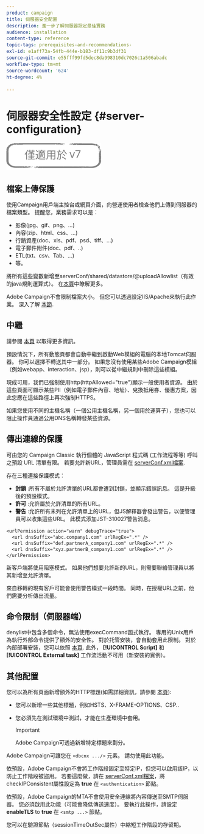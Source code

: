 ```yaml
---
product: campaign
title: 伺服器安全配置
description: 進一步了解伺服器設定最佳實務
audience: installation
content-type: reference
topic-tags: prerequisites-and-recommendations-
exl-id: e1aff73a-54fb-444e-b183-df11c9b3df31
source-git-commit: e55fff99fd5dec8da998310dc7026c1a506abadc
workflow-type: tm+mt
source-wordcount: '624'
ht-degree: 4%

---
```


# 伺服器安全性設定 {#server-configuration}

![](../../assets/v7-only.svg)

## 檔案上傳保護

使用Campaign用戶端主控台或網頁介面，向營運使用者檢查他們上傳到伺服器的檔案類型。 提醒您，業務需求可以是：

* 影像(jpg、gif、png、...)
* 內容(zip、html、css、...)
* 行銷資產(doc、xls、pdf、psd、tiff、...)
* 電子郵件附件(doc、pdf、..)
* ETL(txt、csv、Tab、...)
* 等。

將所有這些變數新增至serverConf/shared/datastore/@uploadAllowlist（有效的java規則運算式）。 在[本頁](../../installation/using/file-res-management.md)中瞭解更多。

Adobe Campaign不會限制檔案大小。 但您可以透過設定IIS/Apache來執行此作業。 深入了解 [本節](../../installation/using/web-server-configuration.md).

## 中繼

請參閱 [本頁](../../installation/using/configuring-campaign-server.md#dynamic-page-security-and-relays) 以取得更多資訊。

預設情況下，所有動態頁都會自動中繼到啟動Web模組的電腦的本地Tomcat伺服器。 你可以選擇不轉送其中一部分。 如果您沒有使用某些Adobe Campaign模組（例如webapp、interaction、jsp），則可以從中繼規則中刪除這些模組。

現成可用，我們已強制使用http(httpAllowed=&quot;true&quot;)顯示一般使用者資源。 由於這些頁面可顯示某些PII（例如電子郵件內容、地址）、兌換抵用券、優惠方案，因此您應在這些路徑上再次強制HTTPS。

如果您使用不同的主機名稱（一個公用主機名稱，另一個用於運算子），您也可以阻止操作員通過公用DNS名稱轉發某些資源。

## 傳出連線的保護

可由您的 Campaign Classic 執行個體的 JavaScript 程式碼 (工作流程等等) 呼叫之預設 URL 清單有限。 若要允許新URL，管理員需在 [serverConf.xml檔案](../../installation/using/the-server-configuration-file.md).

存在三種連接保護模式：

* **封鎖** :所有不屬於允許清單的URL都會遭到封鎖，並顯示錯誤訊息。 這是升級後的預設模式。
* **許可** :允許屬於允許清單的所有URL。
* **警告** :允許所有未列在允許清單上的URL，但JS解釋器會發出警告，以便管理員可以收集這些URL。 此模式添加JST-310027警告消息。

```
<urlPermission action="warn" debugTrace="true">
  <url dnsSuffix="abc.company1.com" urlRegEx=".*" />
  <url dnsSuffix="def.partnerA_company1.com" urlRegEx=".*" />
  <url dnsSuffix="xyz.partnerB_company1.com" urlRegEx=".*" />
</urlPermission>
```

新客戶端將使用阻塞模式。 如果他們想要允許新的URL，則需要聯絡管理員以將其新增至允許清單。

來自移轉的現有客戶可能會使用警告模式一段時間。 同時，在授權URL之前，他們需要分析傳出流量。

## 命令限制（伺服器端）

denylist中包含多個命令，無法使用execCommand函式執行。 專用的Unix用戶為執行外部命令提供了額外的安全性。 對於托管安裝，會自動套用此限制。 對於內部部署安裝，您可以依照 [本頁](../../installation/using/configuring-campaign-server.md#restricting-authorized-external-commands). 此外， **[!UICONTROL Script]** 和 **[!UICONTROL External task]** 工作流活動不可用（新安裝的實例）。

## 其他配置

您可以為所有頁面新增額外的HTTP標題(如需詳細資訊，請參閱 [本頁](../../installation/using/configuring-campaign-server.md#restricting-authorized-external-commands)):

* 您可以新增一些其他標題，例如HSTS、X-FRAME-OPTIONS、CSP..
* 您必須先在測試環境中測試，才能在生產環境中套用。

   >[!IMPORTANT]
   >
   >Adobe Campaign可透過新增特定標題來劃分。

Adobe Campaign可讓您在 `<dbcnx .../>` 元素。 請勿使用此功能。

依預設，Adobe Campaign不會將工作階段固定至特定IP，但您可以啟用該IP，以防止工作階段被盜用。 若要這麼做，請在 [serverConf.xml檔案](../../installation/using/the-server-configuration-file.md)，將checkIPConsistent屬性設定為 **true** 在 `<authentication>` 節點。

依預設，Adobe Campaign的MTA不會使用安全連線將內容傳送至SMTP伺服器。 您必須啟用此功能（可能會降低傳送速度）。 要執行此操作，請設定 **enableTLS** to **true** 在 `<smtp ...>` 節點。

您可以在驗證節點（sessionTimeOutSec屬性）中縮短工作階段的存留期。
